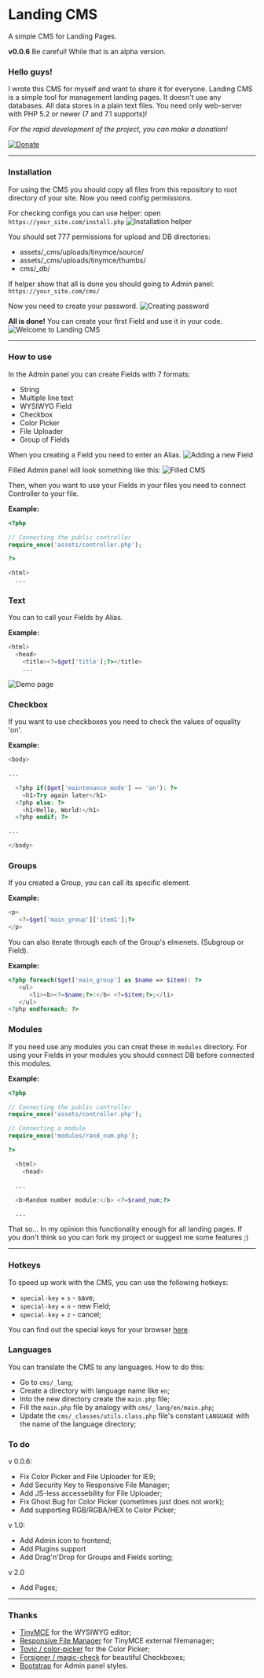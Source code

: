 # Landing CMS
A simple CMS for Landing Pages.

**v0.0.6** Be careful! While that is an alpha version.

### Hello guys!
I wrote this CMS for myself and want to share it for everyone.
Landing CMS is a simple tool for management landing pages. It doesn't use any databases. All data stores in a plain text files. You need only web-server with PHP 5.2 or newer (7 and 7.1 supports)!

*For the rapid development of the project, you can make a donation!*

[![Donate](https://www.paypalobjects.com/en_US/i/btn/btn_donate_LG.gif)](https://www.paypal.com/cgi-bin/webscr?cmd=_s-xclick&hosted_button_id=QGKZW29YXRDCL)

***

### Installation
For using the CMS you should copy all files from this repository to root directory of your site. Now you need config permissions.

For checking configs you can use helper: open `https://your_site.com/install.php`
![Installation helper](https://github.com/Elias-Black/Landing-CMS/blob/gh-pages/screenshots/installation.png "Installation helper")

You should set 777 permissions for upload and DB directories:
- assets/_cms/uploads/tinymce/source/
- assets/_cms/uploads/tinymce/thumbs/
- cms/_db/

If helper show that all is done you should going to Admin panel: `https://your_site.com/cms/`

Now you need to create your password.
![Creating password](https://github.com/Elias-Black/Landing-CMS/blob/gh-pages/screenshots/creating-password.png "Creating password")

**All is done!** You can create your first Field and use it in your code.
![Welcome to Landing CMS](https://github.com/Elias-Black/Landing-CMS/blob/gh-pages/screenshots/clean-cms.png "Welcome to Landing CMS")

***

### How to use
In the Admin panel you can create Fields with 7 formats:
- String
- Multiple line text
- WYSIWYG Field
- Checkbox
- Color Picker
- File Uploader
- Group of Fields

When you creating a Field you need to enter an Alias.
![Adding a new Field](https://github.com/Elias-Black/Landing-CMS/blob/gh-pages/screenshots/adding-field.png "Adding a new Field")

Filled Admin panel will look something like this:
![Filled CMS](https://github.com/Elias-Black/Landing-CMS/blob/gh-pages/screenshots/filled-cms.png "Filled CMS")


Then, when you want to use your Fields in your files you need to connect Controller to your file.

**Example:**
```php
<?php

// Connecting the public controller
require_once('assets/controller.php');

?>

<html>
  ...
```
### Text
You can to call your Fields by Alias.

**Example:**
```php
<html>
  <head>
    <title><?=$get['title'];?></title>
    ...
```
![Demo page](https://github.com/Elias-Black/Landing-CMS/blob/gh-pages/screenshots/demo-page.png "Demo page")
### Checkbox
If you want to use checkboxes you need to check the values of equality 'on'.

**Example:**
```php
<body>

...

  <?php if($get['maintenance_mode'] == 'on'): ?>
    <h1>Try again later</h1>
  <?php else: ?>
    <h1>Hello, World!</h1>
  <?php endif; ?>

...

</body>
```
### Groups
If you created a Group, you can call its specific element.

**Example:**
```php
<p>
   <?=$get['main_group']['item1'];?>
</p>
```
You can also iterate through each of the Group's elmenets. (Subgroup or Field).

**Example:**
```php
<?php foreach($get['main_group'] as $name => $item): ?>
   <ul>
      <li><b><?=$name;?>:</b> <?=$item;?>;</li>
   </ul>
<?php endforeach; ?>
```
### Modules
If you need use any modules you can creat these in `modules` directory. For using your Fields in your modules you should connect DB before connected this modules.

**Example:**
```php
<?php

// Connecting the public controller
require_once('assets/controller.php');

// Connecting a module
require_once('modules/rand_num.php');

?>

  <html>
    <head>

  ...

  <b>Random number module:</b> <?=$rand_num;?>

  ...
```
That so... In my opinion this functionality enough for all landing pages. If you
 don't think so you can fork my project or suggest me some features ;)
***

### Hotkeys
To speed up work with the CMS, you can use the following hotkeys:
- `special-key` + `s` - save;
- `special-key` + `n` - new Field;
- `special-key` + `z` - cancel;

You can find out the special keys for your browser [here](https://developer.mozilla.org/en-US/docs/Web/HTML/Global_attributes/accesskey "accesskey - HTML: HyperText Markup Language | MDN").

### Languages
You can translate the CMS to any languages. How to do this:
- Go to `cms/_lang`;
- Create a directory with language name like `en`;
- Into the new directory create the `main.php` file;
- Fill the `main.php` file by analogy with `cms/_lang/en/main.php`;
- Update the `cms/_classes/utils.class.php` file's constant `LANGUAGE` with the name of the language directory;

### To do
v 0.0.6:
- Fix Color Picker and File Uploader for IE9;
- Add Security Key to Responsive File Manager;
- Add JS-less accessebility for File Uploader;
- Fix Ghost Bug for Color Picker (sometimes just does not work);
- Add supporting RGB/RGBA/HEX to Color Picker;

v 1.0:
- Add Admin icon to frontend;
- Add Plugins support
- Add Drag'n'Drop for Groups and Fields sorting;

v 2.0
- Add Pages;

***

### Thanks
- [TinyMCE](https://github.com/tinymce/tinymce "TinyMCE project on GitHub.") for the WYSIWYG editor;
- [Responsive File Manager](http://www.responsivefilemanager.com/ "Responsive File Manager site.") for TinyMCE external filemanager;
- [Tovic / color-picker](https://github.com/tovic/color-picker "A simple color picker plugin written in pure JavaScript, for modern browsers.") for the Color Picker;
- [Forsigner / magic-check](https://github.com/forsigner/magic-check "Beautify Radio and Checkbox with pure CSS.") for beautiful Checkboxes;
- [Bootstrap](https://github.com/twbs/bootstrap "Bootstrap project on GitHub.") for Admin panel styles.
